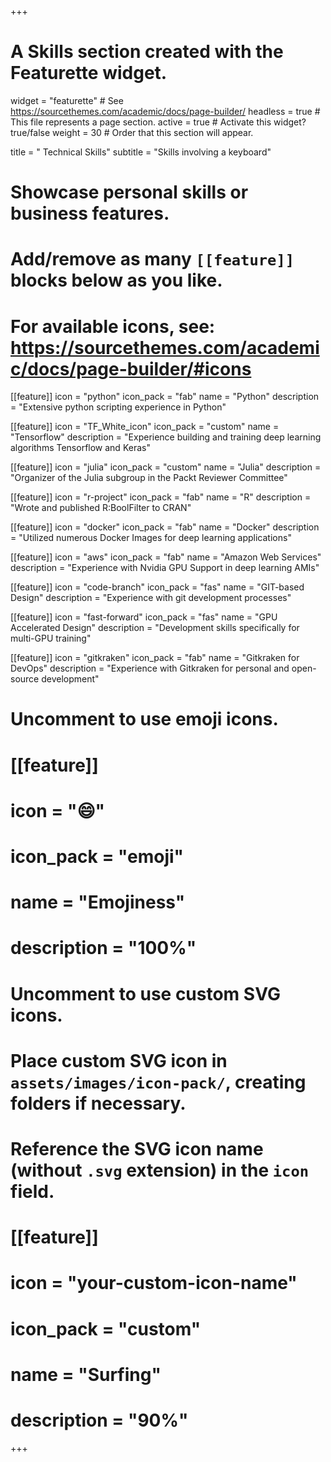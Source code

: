 +++
# A Skills section created with the Featurette widget.
widget = "featurette"  # See https://sourcethemes.com/academic/docs/page-builder/
headless = true  # This file represents a page section.
active = true  # Activate this widget? true/false
weight = 30  # Order that this section will appear.

title = " Technical Skills"
subtitle = "Skills involving a keyboard"

# Showcase personal skills or business features.
#
# Add/remove as many `[[feature]]` blocks below as you like.
#
# For available icons, see: https://sourcethemes.com/academic/docs/page-builder/#icons

[[feature]]
  icon = "python"
  icon_pack = "fab"
  name = "Python"
  description = "Extensive python scripting experience in Python"

  [[feature]]
    icon = "TF_White_icon"
    icon_pack = "custom"
    name = "Tensorflow"
    description = "Experience building and training deep learning algorithms Tensorflow and Keras"


  [[feature]]
    icon = "julia"
    icon_pack = "custom"
    name = "Julia"
    description = "Organizer of the Julia subgroup in the Packt Reviewer Committee"

[[feature]]
  icon = "r-project"
  icon_pack = "fab"
  name = "R"
  description = "Wrote and published R:BoolFilter to CRAN"

[[feature]]
  icon = "docker"
  icon_pack = "fab"
  name = "Docker"
  description = "Utilized numerous Docker Images for deep learning applications"  

[[feature]]
  icon = "aws"
  icon_pack = "fab"
  name = "Amazon Web Services"
  description = "Experience with Nvidia GPU Support in deep learning AMIs"

[[feature]]
  icon = "code-branch"
  icon_pack = "fas"
  name = "GIT-based Design"
  description = "Experience with git development processes"


[[feature]]
  icon = "fast-forward"
  icon_pack = "fas"
  name = "GPU Accelerated Design"
  description = "Development skills specifically for multi-GPU training"

[[feature]]
  icon = "gitkraken"
  icon_pack = "fab"
  name = "Gitkraken for DevOps"
  description = "Experience with Gitkraken for personal and open-source development"






# Uncomment to use emoji icons.
# [[feature]]
#  icon = ":smile:"
#  icon_pack = "emoji"
#  name = "Emojiness"
#  description = "100%"  

# Uncomment to use custom SVG icons.
# Place custom SVG icon in `assets/images/icon-pack/`, creating folders if necessary.
# Reference the SVG icon name (without `.svg` extension) in the `icon` field.
# [[feature]]
#  icon = "your-custom-icon-name"
#  icon_pack = "custom"
#  name = "Surfing"
#  description = "90%"

+++
